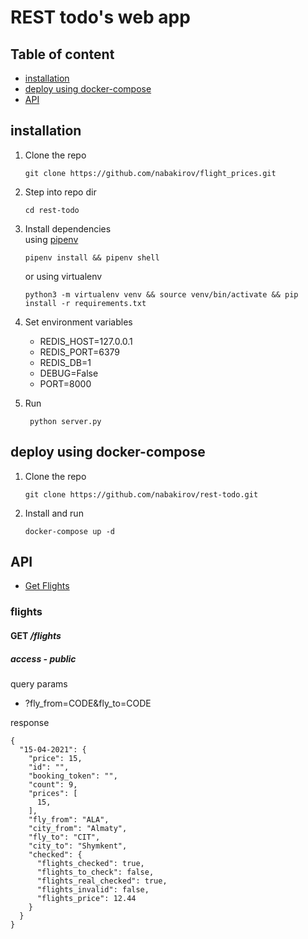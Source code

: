 # REST todo's web app

## Table of content
 - [installation](#installation)
 - [deploy using docker-compose](#deploy-using-docker-compose)
 - [API](#api)


## installation
1. Clone the repo
    ```shell script
    git clone https://github.com/nabakirov/flight_prices.git
    ```
2. Step into repo dir
    ```shell script
    cd rest-todo
    ```
3. Install dependencies   
    using [pipenv](https://github.com/pypa/pipenv)
    ```shell script
    pipenv install && pipenv shell
    ```
    or using virtualenv
    ```shell script
    python3 -m virtualenv venv && source venv/bin/activate && pip install -r requirements.txt
    ```
4. Set environment variables   
    - REDIS_HOST=127.0.0.1   
    - REDIS_PORT=6379
    - REDIS_DB=1
    - DEBUG=False
    - PORT=8000  

5. Run   
    
   ```shell script
    python server.py
    ```
   

## deploy using docker-compose
1. Clone the repo
    ```shell script
    git clone https://github.com/nabakirov/rest-todo.git
    ```
2. Install and run
    ```shell script
    docker-compose up -d
    ```

## API
- [Get Flights](#flights)


### flights
#### GET */flights*
##### access - *public*
query params   
 - ?fly_from=CODE&fly_to=CODE   
 
response
```json5
{
  "15-04-2021": {
    "price": 15,
    "id": "",
    "booking_token": "",
    "count": 9,
    "prices": [
      15,
    ],
    "fly_from": "ALA",
    "city_from": "Almaty",
    "fly_to": "CIT",
    "city_to": "Shymkent",
    "checked": {
      "flights_checked": true,
      "flights_to_check": false,
      "flights_real_checked": true,
      "flights_invalid": false,
      "flights_price": 12.44
    }
  }
}
```